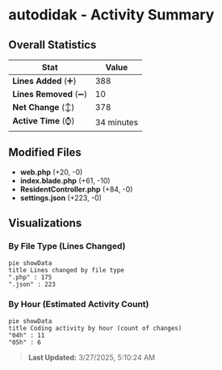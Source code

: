 # autodidak - Activity Summary 

## Overall Statistics

| Stat                   | Value                                                             |
| ---------------------- | ----------------------------------------------------------------- |
| **Lines Added** (➕)   | 388                                          |
| **Lines Removed** (➖) | 10                                        |
| **Net Change** (↕)    | 378                |
| **Active Time** (⌚)   | 34 minutes |


## Modified Files
- **web.php** (+20, -0)
- **index.blade.php** (+61, -10)
- **ResidentController.php** (+84, -0)
- **settings.json** (+223, -0)

## Visualizations

### By File Type (Lines Changed)

```mermaid
pie showData
title Lines changed by file type
".php" : 175
".json" : 223
```

### By Hour (Estimated Activity Count)

```mermaid
pie showData
title Coding activity by hour (count of changes)
"04h" : 11
"05h" : 6
```


> **Last Updated:** 3/27/2025, 5:10:24 AM